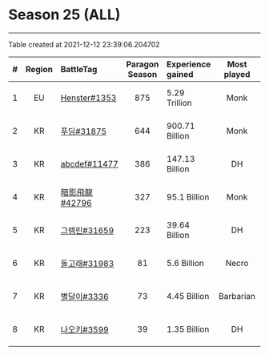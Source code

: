 # Season 25 (ALL)

---
Table created at 2021-12-12 23:39:06.204702

| #  | Region |                          BattleTag                           | Paragon Season | Experience gained | Most played |     Last update     |
| :- | :----: | :----------------------------------------------------------- | :------------: | :---------------- | :---------: | :------------------ |
| 1  |   EU   | [Henster#1353](https://eu.diablo3.com/profile/Henster-1353/) |      875       | 5.29 Trillion     |    Monk     | 2021-12-11 02:42:40 |
| 2  |   KR   | [푸딩#31875](https://kr.diablo3.com/profile/푸딩-31875/)         |      644       | 900.71 Billion    |    Monk     | 2021-12-11 07:48:09 |
| 3  |   KR   | [abcdef#11477](https://kr.diablo3.com/profile/abcdef-11477/) |      386       | 147.13 Billion    |     DH      | 2021-12-11 09:53:10 |
| 4  |   KR   | [暗影飛龍#42796](https://kr.diablo3.com/profile/暗影飛龍-42796/)     |      327       | 95.1 Billion      |    Monk     | 2021-12-10 15:11:55 |
| 5  |   KR   | [그렘린#31659](https://kr.diablo3.com/profile/그렘린-31659/)       |      223       | 39.64 Billion     |     DH      | 2021-12-11 08:25:43 |
| 6  |   KR   | [돌고래#31983](https://kr.diablo3.com/profile/돌고래-31983/)       |       81       | 5.6 Billion       |    Necro    | 2021-12-11 07:24:23 |
| 7  |   KR   | [별달이#3336](https://kr.diablo3.com/profile/별달이-3336/)         |       73       | 4.45 Billion      |  Barbarian  | 2021-12-11 08:29:29 |
| 8  |   KR   | [나오키#3599](https://kr.diablo3.com/profile/나오키-3599/)         |       39       | 1.35 Billion      |     DH      | 2021-12-11 06:36:33 |
